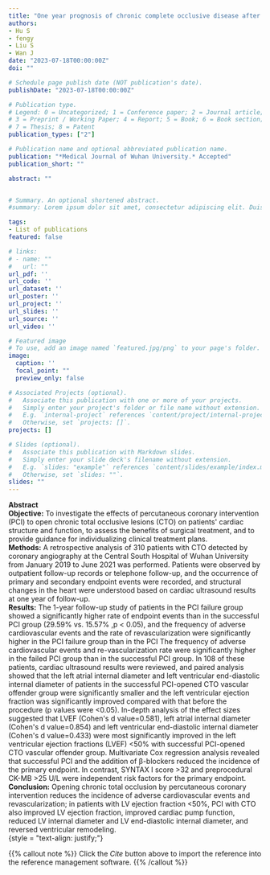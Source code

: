 ```yaml
---
title: "One year prognosis of chronic complete occlusive disease after percutaneous coronary intervention"
authors:
- Hu S
- fengy
- Liu S
- Wan J
date: "2023-07-18T00:00:00Z"
doi: ""

# Schedule page publish date (NOT publication's date).
publishDate: "2023-07-18T00:00:00Z"

# Publication type.
# Legend: 0 = Uncategorized; 1 = Conference paper; 2 = Journal article;
# 3 = Preprint / Working Paper; 4 = Report; 5 = Book; 6 = Book section;
# 7 = Thesis; 8 = Patent
publication_types: ["2"]

# Publication name and optional abbreviated publication name.
publication: "*Medical Journal of Wuhan University.* Accepted"
publication_short: ""

abstract: ""


# Summary. An optional shortened abstract.
#summary: Lorem ipsum dolor sit amet, consectetur adipiscing elit. Duis posuere tellus ac convallis placerat. Proin tincidunt magna sed ex sollicitudin condimentum.

tags:
- List of publications
featured: false

# links:
# - name: ""
#   url: ""
url_pdf: ''
url_code: ''
url_dataset: ''
url_poster: ''
url_project: ''
url_slides: ''
url_source: ''
url_video: ''

# Featured image
# To use, add an image named `featured.jpg/png` to your page's folder. 
image:
  caption: ''
  focal_point: ""
  preview_only: false

# Associated Projects (optional).
#   Associate this publication with one or more of your projects.
#   Simply enter your project's folder or file name without extension.
#   E.g. `internal-project` references `content/project/internal-project/index.md`.
#   Otherwise, set `projects: []`.
projects: []

# Slides (optional).
#   Associate this publication with Markdown slides.
#   Simply enter your slide deck's filename without extension.
#   E.g. `slides: "example"` references `content/slides/example/index.md`.
#   Otherwise, set `slides: ""`.
slides: ""
---
```

**Abstract**  
**Objective:** To investigate the effects of percutaneous coronary intervention (PCI) to open chronic total occlusive lesions (CTO) on patients' cardiac structure and function, to assess the benefits of surgical treatment, and to provide guidance for individualizing clinical treatment plans.  
**Methods:** A retrospective analysis of 310 patients with CTO detected by coronary angiography at the Central South Hospital of Wuhan University from January 2019 to June 2021 was performed. Patients were observed by outpatient follow-up records or telephone follow-up, and the occurrence of primary and secondary endpoint events were recorded, and structural changes in the heart were understood based on cardiac ultrasound results at one year of follow-up.  
**Results:** The 1-year follow-up study of patients in the PCI failure group showed a significantly higher rate of endpoint events than in the successful PCI group (29.59% vs. 15.57% ,p < 0.05), and the frequency of adverse cardiovascular events and the rate of revascularization were significantly higher in the PCI failure group than in the PCI The frequency of adverse cardiovascular events and re-vascularization rate were significantly higher in the failed PCI group than in the successful PCI group. In 108 of these patients, cardiac ultrasound results were reviewed, and paired analysis showed that the left atrial internal diameter and left ventricular end-diastolic internal diameter of patients in the successful PCI-opened CTO vascular offender group were significantly smaller and the left ventricular ejection fraction was significantly improved compared with that before the procedure (p values were <0.05). In-depth analysis of the effect sizes suggested that LVEF (Cohen's d value=0.581), left atrial internal diameter (Cohen's d value=0.854) and left ventricular end-diastolic internal diameter (Cohen's d value=0.433) were most significantly improved  in the left ventricular ejection fractions (LVEF) <50% with successful PCI-opened CTO vascular offender group. Multivariate Cox regression analysis revealed that successful PCI and the addition of β-blockers reduced the incidence of the primary endpoint. In contrast, SYNTAX I score >32 and preprocedural CK-MB >25 U/L were independent risk factors for the primary endpoint.  
**Conclusion:** Opening chronic total occlusion by percutaneous coronary intervention reduces the incidence of adverse cardiovascular events and revascularization; in patients with LV ejection fraction <50%, PCI with CTO also improved LV ejection fraction, improved cardiac pump function, reduced LV internal diameter and LV end-diastolic internal diameter, and reversed ventricular remodeling.  
{style = "text-align: justify;"}

{{% callout note %}}
Click the *Cite* button above to import the reference into the reference management software.
{{% /callout %}}

